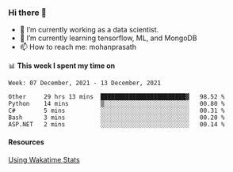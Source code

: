 ### Hi there 👋

- 🔭 I’m currently working as a data scientist.
- 🌱 I’m currently learning tensorflow, ML, and MongoDB
- 📫 How to reach me: mohanprasath

📊 **This week I spent my time on**
<!--START_SECTION:waka-->
```text
Week: 07 December, 2021 - 13 December, 2021

Other     29 hrs 13 mins  ████████████████████████▓   98.52 % 
Python    14 mins         ▒░░░░░░░░░░░░░░░░░░░░░░░░   00.80 % 
C#        5 mins          ░░░░░░░░░░░░░░░░░░░░░░░░░   00.31 % 
Bash      3 mins          ░░░░░░░░░░░░░░░░░░░░░░░░░   00.20 % 
ASP.NET   2 mins          ░░░░░░░░░░░░░░░░░░░░░░░░░   00.14 % 
```
<!--END_SECTION:waka-->

#### Resources
[Using Wakatime Stats](https://github.com/marketplace/actions/waka-readme)
